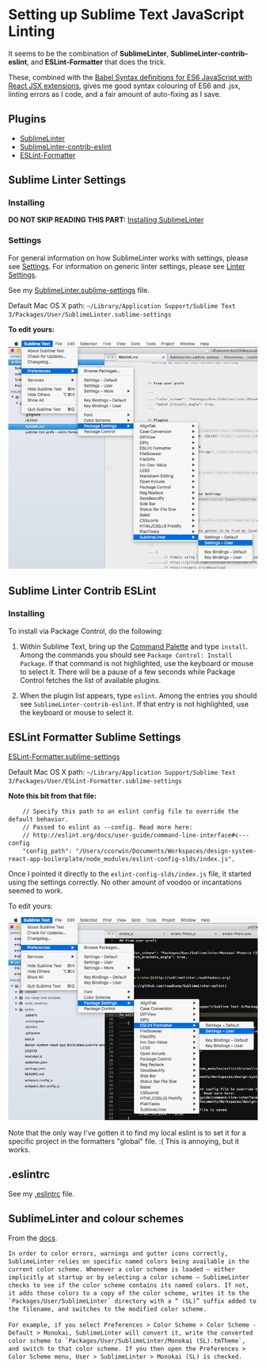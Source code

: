 # Setting up Sublime Text JavaScript Linting

It seems to be the combination of **SublimeLinter**, **Sublime​Linter-contrib-eslint**, and **ESLint-Formatter** that does the trick.

These, combined with the [Babel Syntax definitions for ES6 JavaScript with React JSX extensions](https://packagecontrol.io/packages/Babel), gives me good syntax colouring of ES6 and .jsx, linting errors as I code, and a fair amount of auto-fixing as I save.



## Plugins

 - [SublimeLinter](https://packagecontrol.io/packages/SublimeLinter)
 - [Sublime​Linter-contrib-eslint](https://packagecontrol.io/packages/SublimeLinter-contrib-eslint)
 - [ESLint-Formatter](https://packagecontrol.io/packages/ESLint-Formatter)


## Sublime Linter Settings

### Installing

**DO NOT SKIP READING THIS PART:** [Installing SublimeLinter](http://sublimelinter.readthedocs.io/en/latest/installation.html)


### Settings

For general information on how SublimeLinter works with settings, please see [Settings][settings]. For information on generic linter settings, please see [Linter Settings][linter-settings].


See my [SublimeLinter.sublime-settings](./sublime-settings-files/SublimeLinter.sublime-settings) file.

Default Mac OS X path: `~/Library/Application Support/Sublime Text 3/Packages/User/SublimeLinter.sublime-settings`

**To edit yours:**

![Alt text](./images/sublime-lint-prefs--sublime-linter-prefs-mousing.png "Sublime Text Linting: Mousing to the Sublime Linter Preferences")



## Sublime Linter Contrib ESLint

### Installing

To install via Package Control, do the following:

1. Within Sublime Text, bring up the [Command Palette][cmd] and type `install`. Among the commands you should see `Package Control: Install Package`. If that command is not highlighted, use the keyboard or mouse to select it. There will be a pause of a few seconds while Package Control fetches the list of available plugins.

1. When the plugin list appears, type `eslint`. Among the entries you should see `SublimeLinter-contrib-eslint`. If that entry is not highlighted, use the keyboard or mouse to select it.


## ESLint Formatter Sublime Settings

[ESLint-Formatter.sublime-settings](./sublime-settings-files/ESLint-Formatter.sublime-settings)

Default Mac OS X path: `~/Library/Application Support/Sublime Text 3/Packages/User/ESLint-Formatter.sublime-settings`

**Note this bit from that file:**

```
	// Specify this path to an eslint config file to override the default behavior.
	// Passed to eslint as --config. Read more here:
	// http://eslint.org/docs/user-guide/command-line-interface#c---config
	"config_path": "/Users/ccorwin/Documents/Workspaces/design-system-react-app-boilerplate/node_modules/eslint-config-slds/index.js",
```

Once I pointed it directly to the `eslint-config-slds/index.js` file, it started using the settings correctly. No other amount of voodoo or incantations seemed to work.


To edit yours:

![Alt text](./images/sublime-lint-prefs--eslint-formatter-prefs-mousing.png "Sublime Text Linting: Mousing to the ESLint Formatter Preferences")

Note that the only way I've gotten it to find my local eslint is to set it for a specific project in the formatters "global" file. :( This is annoying, but it works.




## .eslintrc

See my [.eslintrc](./sublime-settings-files/dot-eslintrc) file.



## SublimeLinter and colour schemes

From the [docs](http://sublimelinter.readthedocs.io/en/latest/usage.html#choosing-color-schemes).

	In order to color errors, warnings and gutter icons correctly, SublimeLinter relies on specific named colors being available in the current color scheme. Whenever a color scheme is loaded — either implicitly at startup or by selecting a color scheme — SublimeLinter checks to see if the color scheme contains its named colors. If not, it adds those colors to a copy of the color scheme, writes it to the `Packages/User/SublimeLinter` directory with a “ (SL)” suffix added to the filename, and switches to the modified color scheme.

	For example, if you select Preferences > Color Scheme > Color Scheme - Default > Monokai, SublimeLinter will convert it, write the converted color scheme to `Packages/User/SublimeLinter/Monokai (SL).tmTheme`, and switch to that color scheme. If you then open the Preferences > Color Scheme menu, User > SublimeLinter > Monokai (SL) is checked.




[cmd]: http://docs.sublimetext.info/en/sublime-text-3/extensibility/command_palette.html
[linter-settings]: http://sublimelinter.readthedocs.org/en/latest/linter_settings.html
[settings]: http://sublimelinter.readthedocs.org/en/latest/settings.html
